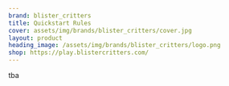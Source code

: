 ```yaml
---
brand: blister_critters
title: Quickstart Rules
cover: assets/img/brands/blister_critters/cover.jpg
layout: product
heading_image: /assets/img/brands/blister_critters/logo.png
shop: https://play.blistercritters.com/
---
```


tba
